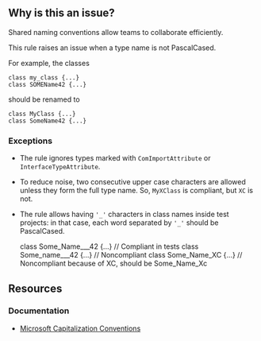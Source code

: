 ## Why is this an issue?

Shared naming conventions allow teams to collaborate efficiently.

This rule raises an issue when a type name is not PascalCased.

For example, the classes

    class my_class {...}
    class SOMEName42 {...}

should be renamed to

    class MyClass {...}
    class SomeName42 {...}

### Exceptions

-   The rule ignores types marked with `ComImportAttribute` or `InterfaceTypeAttribute`.
-   To reduce noise, two consecutive upper case characters are allowed unless they form the full type name. So, `MyXClass` is compliant,
  but `XC` is not.
-   The rule allows having `'_'` characters in class names inside test projects: in that case, each word separated by `'_'`
  should be PascalCased.

    class Some_Name___42 {...} // Compliant in tests
    class Some_name___42 {...} // Noncompliant
    class Some_Name_XC {...} // Noncompliant because of XC, should be Some_Name_Xc

## Resources

### Documentation

-   [Microsoft Capitalization
  Conventions](https://docs.microsoft.com/en-us/dotnet/standard/design-guidelines/capitalization-conventions)